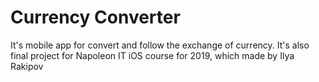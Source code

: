 # Currency Converter
It's mobile app for convert and follow the exchange of currency. It's also final project for Napoleon IT iOS course for 2019, which made by Ilya Rakipov
